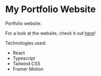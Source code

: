 # My Portfolio Website

Portfolio website.

For a look at the website, check it out [here](https://linkupgames.github.io/portfolio/)!

Technologies used:

* React
* Typescript
* Tailwind CSS
* Framer Motion
